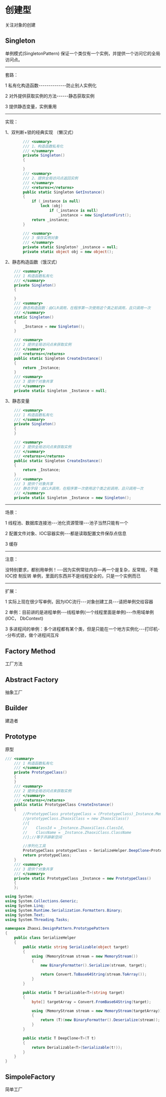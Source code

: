 # 创建型

关注对象的创建

## Singleton

单例模式(SingletonPattern) 保证一个类仅有一个实例，并提供一个访问它的全局访问点。

----

套路：

1 私有化构造函数--------------防止别人实例化 

2 对外提供获取实例的方法------静态获取实例 

3 提供静态变量，实例重用

-----

实现：

1、双判断+锁的经典实现 （懒汉式）

```C#
 		/// <summary>
        /// 1、构造函数私有化
        /// </summary>
        private Singleton()
        {

        }
        /// <summary>
        /// 2、提供全局访问点返回实例
        /// </summary>
        /// <returns></returns>
        public static Singleton GetInstance()
        {
            if (_instance is null)
                lock (obj)
                    if (_instance is null)
                        _instance = new SingletonFirst();
            return _instance;
        }

        /// <summary>
        /// 3 保存实例对象
        /// </summary>
        private static Singleton? _instance = null;
        private static object obj = new object();
```

2、静态构造函数（饿汉式）

~~~c#
    /// <summary>
    /// 1 构造函数私有化
    /// </summary>
    private Singleton()
    {

    }
    /// <summary>
    /// 静态构造函数：由CLR调用，在程序第一次使用这个类之前调用，且只调用一次
    /// </summary>
    static Singleton()
    {
        _Instance = new Singleton();
    }

    /// <summary>
    /// 2 提供全局访问点来获取实例
    /// </summary>
    /// <returns></returns>
    public static Singleton CreateInstance()
    {
        return _Instance;
    }
    /// <summary>
    /// 3 提供个对象共享
    /// </summary>
    private static Singleton _Instance = null;
~~~

3、静态变量

```c#
    /// <summary>
    /// 1 构造函数私有化
    /// </summary>
    private Singleton()
    {
    }

    /// <summary>
    /// 2 提供全局访问点来获取实例
    /// </summary>
    /// <returns></returns>
    public static Singleton CreateInstance()
    {
        return _Instance;
    }
    /// <summary>
    /// 3 提供个对象共享
    /// 静态字段：由CLR调用，在程序第一次使用这个类之前调用，且只调用一次
    /// </summary>
    private static Singleton _Instance = new Singleton();
```

---

场景：

1 线程池、数据库连接池---池化资源管理---池子当然只能有一个 

2 配置文件对象、IOC容器实例---都是读取配置文件保存点信息 

3 缓存

---

注意：

没特别要求，都别用单例！---因为实例常驻内存—再一个是复杂，反常规，不能IOC控 制反转
单例，里面的东西并不是线程安全的，只是一个实例而已

---

扩展：

1 实际上现在很少写单例，因为IOC流行---对象创建工具---请把单例交给容器 

2 单例：目前讲的是进程单例---线程单例(一个线程里面是单例)---作用域单例(IOC， DbContext) 

3 多进程间的单例：多个进程都有某个类，但是只能在一个地方实例化---打印机--分布式锁，做个进程间互斥

## Factory Method

工厂方法

## Abstract Factory

抽象工厂

## Builder

建造者



## Prototype

原型

~~~c#
/// <summary>
    /// 1 构造函数私有化
    /// </summary>
    private PrototypeClass()
    {
    }
    /// <summary>
    /// 2 提供全局访问点来获取实例
    /// </summary>
    /// <returns></returns>
    public static PrototypeClass CreateInstance()
    {
        //PrototypeClass prototypeClass = (PrototypeClass)_Instance.MemberwiseClone();//浅拷贝
        //prototypeClass.ZhaoxiClass = new ZhaoxiClass()
        //{
        //    ClassId = _Instance.ZhaoxiClass.ClassId,
        //    ClassName = _Instance.ZhaoxiClass.ClassName
        //};//等于开辟新空间

        //序列化工具
        PrototypeClass prototypeClass = SerializeHelper.DeepClone<PrototypeClass>(_Instance);
        return prototypeClass;
    }
    /// <summary>
    /// 3 提供个对象共享
    /// </summary>
    private static PrototypeClass _Instance = new PrototypeClass()
    {
    };
~~~

~~~c#
using System;
using System.Collections.Generic;
using System.Linq;
using System.Runtime.Serialization.Formatters.Binary;
using System.Text;
using System.Threading.Tasks;

namespace Zhaoxi.DesignPattern.PrototypePattern
{
    public class SerializeHelper
    {
        public static string Serializable(object target)
        {
            using (MemoryStream stream = new MemoryStream())
            {
                new BinaryFormatter().Serialize(stream, target);

                return Convert.ToBase64String(stream.ToArray());
            }
        }

        public static T Derializable<T>(string target)
        {
            byte[] targetArray = Convert.FromBase64String(target);

            using (MemoryStream stream = new MemoryStream(targetArray))
            {
                return (T)(new BinaryFormatter().Deserialize(stream));
            }
        }

        public static T DeepClone<T>(T t)
        {
            return Derializable<T>(Serializable(t!));
        }
    }
}

~~~



## SimpoleFactory

简单工厂

